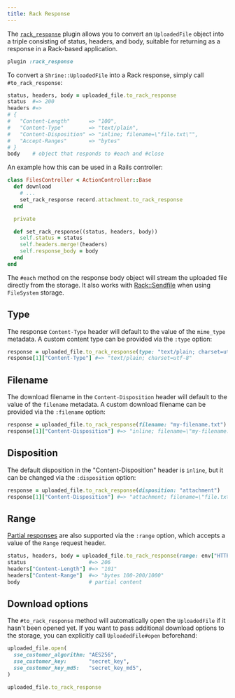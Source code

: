 ```yaml
---
title: Rack Response
---
```


The [`rack_response`][rack_response] plugin allows you to convert an
`UploadedFile` object into a triple consisting of status, headers, and body,
suitable for returning as a response in a Rack-based application.

```rb
plugin :rack_response
```

To convert a `Shrine::UploadedFile` into a Rack response, simply call
`#to_rack_response`:

```rb
status, headers, body = uploaded_file.to_rack_response
status  #=> 200
headers #=>
# {
#   "Content-Length"      => "100",
#   "Content-Type"        => "text/plain",
#   "Content-Disposition" => "inline; filename=\"file.txt\"",
#   "Accept-Ranges"       => "bytes"
# }
body    # object that responds to #each and #close
```

An example how this can be used in a Rails controller:

```rb
class FilesController < ActionController::Base
  def download
    # ...
    set_rack_response record.attachment.to_rack_response
  end

  private

  def set_rack_response((status, headers, body))
    self.status = status
    self.headers.merge!(headers)
    self.response_body = body
  end
end
```

The `#each` method on the response body object will stream the uploaded file
directly from the storage. It also works with [Rack::Sendfile] when using
`FileSystem` storage.

## Type

The response `Content-Type` header will default to the value of the `mime_type`
metadata. A custom content type can be provided via the `:type` option:

```rb
response = uploaded_file.to_rack_response(type: "text/plain; charset=utf-8")
response[1]["Content-Type"] #=> "text/plain; charset=utf-8"
```

## Filename

The download filename in the `Content-Disposition` header will default to the
value of the `filename` metadata. A custom download filename can be provided
via the `:filename` option:

```rb
response = uploaded_file.to_rack_response(filename: "my-filename.txt")
response[1]["Content-Disposition"] #=> "inline; filename=\"my-filename.txt\""
```

## Disposition

The default disposition in the "Content-Disposition" header is `inline`, but it
can be changed via the `:disposition` option:

```rb
response = uploaded_file.to_rack_response(disposition: "attachment")
response[1]["Content-Disposition"] #=> "attachment; filename=\"file.txt\""
```

## Range

[Partial responses][range requests] are also supported via the `:range` option,
which accepts a value of the `Range` request header.

```rb
status, headers, body = uploaded_file.to_rack_response(range: env["HTTP_RANGE"])
status                    #=> 206
headers["Content-Length"] #=> "101"
headers["Content-Range"]  #=> "bytes 100-200/1000"
body                      # partial content
```

## Download options

The `#to_rack_response` method will automatically open the `UploadedFile` if it
hasn't been opened yet. If you want to pass additional download options to the
storage, you can explicitly call `UploadedFile#open` beforehand:

```rb
uploaded_file.open(
  sse_customer_algorithm: "AES256",
  sse_customer_key:       "secret_key",
  sse_customer_key_md5:   "secret_key_md5",
)

uploaded_file.to_rack_response
```

[rack_response]: https://github.com/shrinerb/shrine/blob/master/lib/shrine/plugins/rack_response.rb
[range requests]: https://developer.mozilla.org/en-US/docs/Web/HTTP/Range_requests
[Rack::Sendfile]: https://www.rubydoc.info/github/rack/rack/Rack/Sendfile
